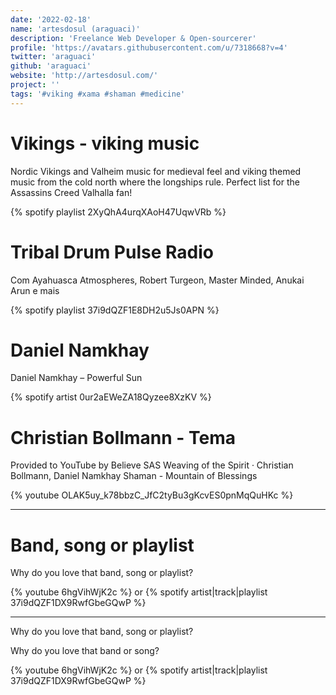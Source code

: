```yaml
---
date: '2022-02-18' 
name: 'artesdosul (araguaci)' 
description: 'Freelance Web Developer & Open-sourcerer'
profile: 'https://avatars.githubusercontent.com/u/7318668?v=4'
twitter: 'araguaci'
github: 'araguaci'
website: 'http://artesdosul.com/'
project: ''
tags: '#viking #xama #shaman #medicine'
---
```


# Vikings - viking music

Nordic Vikings and Valheim music for medieval feel and viking themed music from the cold north where the longships rule. Perfect list for the Assassins Creed Valhalla fan!

{% spotify playlist 2XyQhA4urqXAoH47UqwVRb %}

# Tribal Drum Pulse Radio

Com Ayahuasca Atmospheres, Robert Turgeon, Master Minded, Anukai Arun e mais

{% spotify playlist 37i9dQZF1E8DH2u5Js0APN %}

# Daniel Namkhay 

Daniel Namkhay – Powerful Sun 

{% spotify artist 0ur2aEWeZA18Qyzee8XzKV %}

# Christian Bollmann - Tema

Provided to YouTube by Believe SAS
Weaving of the Spirit · Christian Bollmann, Daniel Namkhay
Shaman - Mountain of Blessings

{% youtube OLAK5uy_k78bbzC_JfC2tyBu3gKcvES0pnMqQuHKc %}  

---

# Band, song or playlist

Why do you love that band, song or playlist?

{% youtube 6hgVihWjK2c %} or {% spotify artist|track|playlist 37i9dQZF1DX9RwfGbeGQwP %}

---

Why do you love that band, song or playlist?

Why do you love that band or song?

{% youtube 6hgVihWjK2c %} or {% spotify artist|track|playlist 37i9dQZF1DX9RwfGbeGQwP %}
